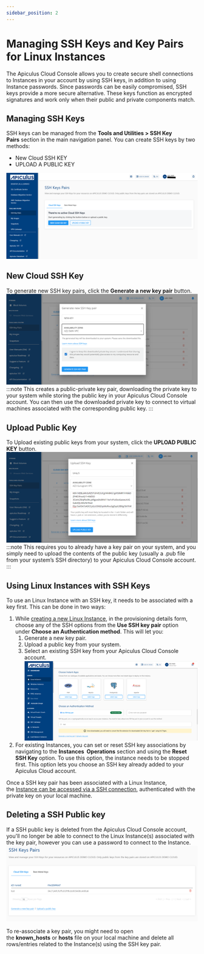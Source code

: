 ```yaml
---
sidebar_position: 2
---
```

# Managing SSH Keys and Key Pairs for Linux Instances

The Apiculus Cloud Console allows you to create secure shell connections to Instances in your account by using SSH keys, in addition to using Instance passwords. Since passwords can be easily compromised, SSH keys provide a more secure alternative. These keys function as encrypted signatures and work only when their public and private components match.
## Managing SSH Keys

SSH keys can be managed from the **Tools and Utilities > SSH Key Pairs** section in the main navigation panel. 
You can create SSH keys by two methods:
- New Cloud SSH KEY
- UPLOAD A PUBLIC KEY

![SSH Keys Pairs](img/SSHKeysandKeyPairs3.png)
## New Cloud SSH Key

To generate new SSH key pairs, click the **Generate a new key pair** button.
	![SSH Keys and Key Pairs for Linux Instances](img/SSHKeysandKeyPairs1.png)
:::note
This creates a public-private key pair, downloading the private key to your system while storing the public key in your Apiculus Cloud Console account. You can then use the downloaded private key to connect to virtual machines associated with the corresponding public key.
:::
## Upload Public Key

To Upload existing public keys from your system, click the **UPLOAD PUBLIC KEY** button. 
	![SSH Keys and Key Pairs for Linux Instances](img/SSHKeysandKeyPairs2.png)
:::note
This requires you to already have a key pair on your system, and you simply need to upload the contents of the public key (usually a .pub file from your system’s SSH directory) to your Apiculus Cloud Console account.
:::
## Using Linux Instances with SSH Keys

To use an Linux Instance with an SSH key, it needs to be associated with a key first. This can be done in two ways:

1. While [creating a new Linux Instance](/docs/Subscribers/Compute/LinuxInstances/CreatingLinuxInstances), in the provisioning details form, choose any of the SSH options from the **Use SSH key pair** option under **Choose an Authentication method**. This will let you:
    1. Generate a new key pair.
    2. Upload a public key from your system.
    3. Select an existing SSH key from your Apiculus Cloud Console account.
    ![Linux SSH Key pair generation](img/SSHLinux.png)
2. For existing Instances, you can set or reset SSH key associations by navigating to the **Instances  Operations** section and using the **Reset SSH Key** option. To use this option, the instance needs to be stopped first. This option lets you choose an SSH key already added to your Apiculus Cloud account.

Once a SSH key pair has been associated with a Linux Instance, the [Instance can be accessed via a SSH connection](/docs/Subscribers/Compute/LinuxInstances/ConnectingtoaLinuxInstance), authenticated with the private key on your local machine.

## Deleting a SSH Public key

If a SSH public key is deleted from the Apiculus Cloud Console account, you'll no longer be able to connect to the Linux Instance(s) associated with the key pair, however you can use a password to connect to the Instance.
![Deleting SSH Key Pair](img/DeletingSSHKeyPair.png)

To re-associate a key pair, you might need to open the **known_hosts** or **hosts** file on your local machine and delete all rows/entries related to the Instance(s) using the SSH key pair.




